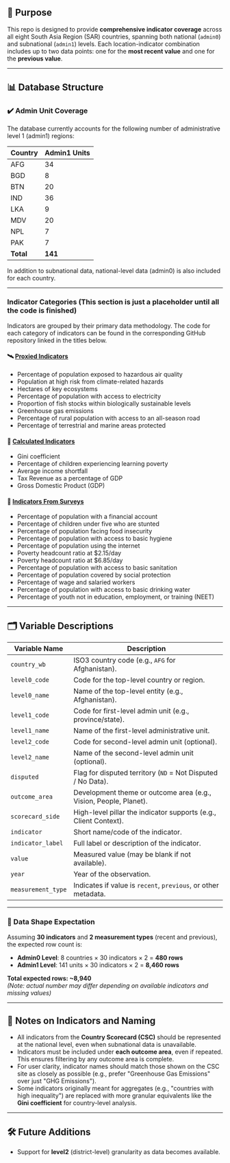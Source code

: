 ## 📘 Purpose

This repo is designed to provide **comprehensive indicator coverage** across all eight South Asia Region (SAR) countries, spanning both national (`admin0`) and subnational (`admin1`) levels. Each location-indicator combination includes up to two data points: one for the **most recent value** and one for the **previous value**.

---

## 📊 Database Structure

### ✔️ Admin Unit Coverage

The database currently accounts for the following number of administrative level 1 (admin1) regions:

| Country | Admin1 Units |
|---------|--------------|
| AFG     | 34           |
| BGD     | 8            |
| BTN     | 20           |
| IND     | 36           |
| LKA     | 9            |
| MDV     | 20           |
| NPL     | 7            |
| PAK     | 7            |
| **Total** | **141**     |

In addition to subnational data, national-level data (admin0) is also included for each country.

---

### Indicator Categories (This section is just a placeholder until all the code is finished)

Indicators are grouped by their primary data methodology. The code for each category of indicators can be found in the corresponding GitHub repository linked in the titles below.

#### 🛰️ [Proxied Indicators](https://github.com/awfasano/Proxied-Calculations-SAR-Scorecard)

* Percentage of population exposed to hazardous air quality
* Population at high risk from climate-related hazards
* Hectares of key ecosystems
* Percentage of population with access to electricity
* Proportion of fish stocks within biologically sustainable levels
* Greenhouse gas emissions
* Percentage of rural population with access to an all-season road
* Percentage of terrestrial and marine areas protected

#### 🧮 [Calculated Indicators](https://github.com/awfasano/Calculated-Indicators-SAR-Scorecard)

* Gini coefficient
* Percentage of children experiencing learning poverty
* Average income shortfall
* Tax Revenue as a percentage of GDP
* Gross Domestic Product (GDP)

#### 📝 [Indicators From Surveys](https://github.com/awfasano/Survey-Calculations-SAR-Scorecard)

* Percentage of population with a financial account
* Percentage of children under five who are stunted
* Percentage of population facing food insecurity
* Percentage of population with access to basic hygiene
* Percentage of population using the internet
* Poverty headcount ratio at $2.15/day
* Poverty headcount ratio at $6.85/day
* Percentage of population with access to basic sanitation
* Percentage of population covered by social protection
* Percentage of wage and salaried workers
* Percentage of population with access to basic drinking water
* Percentage of youth not in education, employment, or training (NEET)

---

## 🗂️ Variable Descriptions

| Variable Name        | Description |
|----------------------|-------------|
| `country_wb`         | ISO3 country code (e.g., `AFG` for Afghanistan). |
| `level0_code`        | Code for the top-level country or region. |
| `level0_name`        | Name of the top-level entity (e.g., Afghanistan). |
| `level1_code`        | Code for first-level admin unit (e.g., province/state). |
| `level1_name`        | Name of the first-level administrative unit. |
| `level2_code`        | Code for second-level admin unit (optional). |
| `level2_name`        | Name of the second-level admin unit (optional). |
| `disputed`           | Flag for disputed territory (`ND` = Not Disputed / No Data). |
| `outcome_area`       | Development theme or outcome area (e.g., Vision, People, Planet). |
| `scorecard_side`     | High-level pillar the indicator supports (e.g., Client Context). |
| `indicator`          | Short name/code of the indicator. |
| `indicator_label`    | Full label or description of the indicator. |
| `value`              | Measured value (may be blank if not available). |
| `year`               | Year of the observation. |
| `measurement_type`   | Indicates if value is `recent`, `previous`, or other metadata. |

---


### 🧮 Data Shape Expectation

Assuming **30 indicators** and **2 measurement types** (recent and previous), the expected row count is:

- **Admin0 Level**: 8 countries × 30 indicators × 2 = **480 rows**
- **Admin1 Level**: 141 units × 30 indicators × 2 = **8,460 rows**

**Total expected rows: ~8,940**  
*(Note: actual number may differ depending on available indicators and missing values)*

---

## 📌 Notes on Indicators and Naming

- All indicators from the **Country Scorecard (CSC)** should be represented at the national level, even when subnational data is unavailable.
- Indicators must be included under **each outcome area**, even if repeated. This ensures filtering by any outcome area is complete.
- For user clarity, indicator names should match those shown on the CSC site as closely as possible (e.g., prefer "Greenhouse Gas Emissions" over just "GHG Emissions").
- Some indicators originally meant for aggregates (e.g., "countries with high inequality") are replaced with more granular equivalents like the **Gini coefficient** for country-level analysis.

---

## 🛠️ Future Additions

- Support for **level2** (district-level) granularity as data becomes available.
